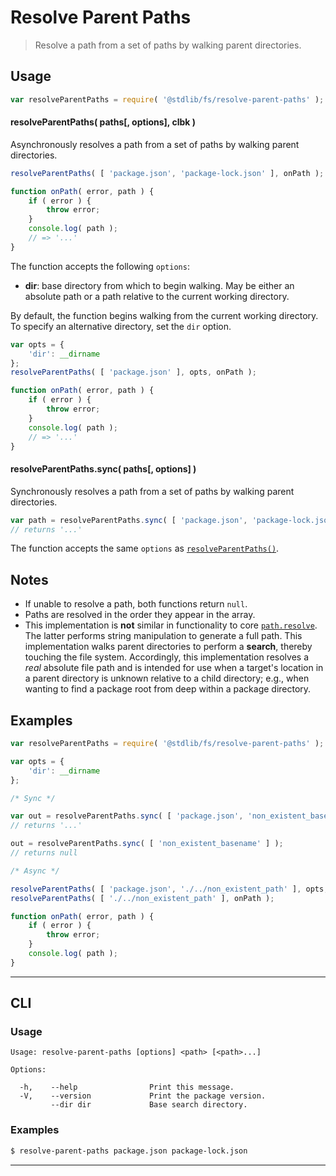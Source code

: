 <!--

@license Apache-2.0

Copyright (c) 2024 The Stdlib Authors.

Licensed under the Apache License, Version 2.0 (the "License");
you may not use this file except in compliance with the License.
You may obtain a copy of the License at

   http://www.apache.org/licenses/LICENSE-2.0

Unless required by applicable law or agreed to in writing, software
distributed under the License is distributed on an "AS IS" BASIS,
WITHOUT WARRANTIES OR CONDITIONS OF ANY KIND, either express or implied.
See the License for the specific language governing permissions and
limitations under the License.

-->

# Resolve Parent Paths

> Resolve a path from a set of paths by walking parent directories.

<section class="usage">

## Usage

```javascript
var resolveParentPaths = require( '@stdlib/fs/resolve-parent-paths' );
```

<a name="resolve-parent-paths"></a>

#### resolveParentPaths( paths\[, options], clbk )

Asynchronously resolves a path from a set of paths by walking parent directories.

```javascript
resolveParentPaths( [ 'package.json', 'package-lock.json' ], onPath );

function onPath( error, path ) {
    if ( error ) {
        throw error;
    }
    console.log( path );
    // => '...'
}
```

The function accepts the following `options`:

-   **dir**: base directory from which to begin walking. May be either an absolute path or a path relative to the current working directory.

By default, the function begins walking from the current working directory. To specify an alternative directory, set the `dir` option.

```javascript
var opts = {
    'dir': __dirname
};
resolveParentPaths( [ 'package.json' ], opts, onPath );

function onPath( error, path ) {
    if ( error ) {
        throw error;
    }
    console.log( path );
    // => '...'
}
```

#### resolveParentPaths.sync( paths\[, options] )

Synchronously resolves a path from a set of paths by walking parent directories.

```javascript
var path = resolveParentPaths.sync( [ 'package.json', 'package-lock.json' ] );
// returns '...'
```

The function accepts the same `options` as [`resolveParentPaths()`](#resolve-parent-paths).

</section>

<!-- /.usage -->

<section class="notes">

## Notes

-   If unable to resolve a path, both functions return `null`.
-   Paths are resolved in the order they appear in the array.
-   This implementation is **not** similar in functionality to core [`path.resolve`][node-core-path-resolve]. The latter performs string manipulation to generate a full path. This implementation walks parent directories to perform a **search**, thereby touching the file system. Accordingly, this implementation resolves a _real_ absolute file path and is intended for use when a target's location in a parent directory is unknown relative to a child directory; e.g., when wanting to find a package root from deep within a package directory. 

</section>

<!-- /.notes -->

<section class="examples">

## Examples

<!-- eslint no-undef: "error" -->

```javascript
var resolveParentPaths = require( '@stdlib/fs/resolve-parent-paths' );

var opts = {
    'dir': __dirname
};

/* Sync */

var out = resolveParentPaths.sync( [ 'package.json', 'non_existent_basename' ], opts );
// returns '...'

out = resolveParentPaths.sync( [ 'non_existent_basename' ] );
// returns null

/* Async */

resolveParentPaths( [ 'package.json', './../non_existent_path' ], opts, onPath );
resolveParentPaths( [ './../non_existent_path' ], onPath );

function onPath( error, path ) {
    if ( error ) {
        throw error;
    }
    console.log( path );
}
```

</section>

<!-- /.examples -->

* * *

<section class="cli">

## CLI

<section class="usage">

### Usage

```text
Usage: resolve-parent-paths [options] <path> [<path>...]

Options:

  -h,    --help                Print this message.
  -V,    --version             Print the package version.
         --dir dir             Base search directory.
```

</section>

<!-- /.usage -->

<section class="examples">

### Examples

```bash
$ resolve-parent-paths package.json package-lock.json
```

</section>

<!-- /.examples -->

</section>

<!-- /.cli -->

<!-- Section for related `stdlib` packages. Do not manually edit this section, as it is automatically populated. -->

<section class="related">

* * *

</section>

<!-- /.related -->

<!-- Section for all links. Make sure to keep an empty line after the `section` element and another before the `/section` close. -->

<section class="links">

[node-core-path-resolve]: https://nodejs.org/api/path.html#path_path_resolve_paths

<!-- <related-links> -->

<!-- </related-links> -->

</section>

<!-- /.links -->
